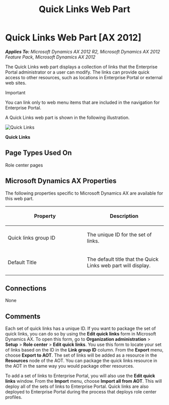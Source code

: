 ﻿---
title: Quick Links Web Part
TOCTitle: Quick Links
ms:assetid: bb8484a2-5bbd-4f91-bf07-88e695445445
ms:mtpsurl: https://msdn.microsoft.com/en-us/library/Cc618354(v=AX.60)
ms:contentKeyID: 35246126
ms.date: 11/07/2012
mtps_version: v=AX.60
---

# Quick Links Web Part [AX 2012]


_**Applies To:** Microsoft Dynamics AX 2012 R2, Microsoft Dynamics AX 2012 Feature Pack, Microsoft Dynamics AX 2012_

The Quick Links web part displays a collection of links that the Enterprise Portal administrator or a user can modify. The links can provide quick access to other resources, such as locations in Enterprise Portal or external web sites.


> [!IMPORTANT]
> <P>You can link only to web menu items that are included in the navigation for Enterprise Portal.</P>



A Quick Links web part is shown in the following illustration.

![Quick Links](images/Cc618354.EP_QuickLinks(AX.60).gif "Quick Links")

**Quick Links**

## Page Types Used On

Role center pages

## Microsoft Dynamics AX Properties

The following properties specific to Microsoft Dynamics AX are available for this web part.

<table>
<colgroup>
<col style="width: 50%" />
<col style="width: 50%" />
</colgroup>
<thead>
<tr class="header">
<th><p>Property</p></th>
<th><p>Description</p></th>
</tr>
</thead>
<tbody>
<tr class="odd">
<td><p>Quick links group ID</p></td>
<td><p>The unique ID for the set of links.</p></td>
</tr>
<tr class="even">
<td><p>Default Title</p></td>
<td><p>The default title that the Quick Links web part will display.</p></td>
</tr>
</tbody>
</table>


## Connections

None

## Comments

Each set of quick links has a unique ID. If you want to package the set of quick links, you can do so by using the **Edit quick links** form in Microsoft Dynamics AX. To open this form, go to **Organization administration** \> **Setup** \> **Role center** \> **Edit quick links**. You use this form to locate your set of links based on the ID in the **Link group ID** column. From the **Export** menu, choose **Export to AOT**. The set of links will be added as a resource in the **Resources** node of the AOT. You can package the quick links resource in the AOT in the same way you would package other resources.

To add a set of links to Enterprise Portal, you will also use the **Edit quick links** window. From the **Import** menu, choose **Import all from AOT**. This will deploy all of the sets of links to Enterprise Portal. Quick links are also deployed to Enterprise Portal during the process that deploys role center profiles.

